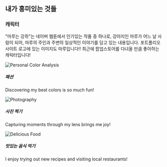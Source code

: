 <div class="container">
  <h2>내가 흥미있는 것들</h2>
  <h3>캐릭터</h3>
  <p>"마루는 강쥐"는 네이버 웹툰에서 인기있는 작품 중 하나로, 강아지인 마루가 어느 날 사람이 되어, 마루의 주인과 주변의 일상적인 이야기를 담고 있는 내용입니다. 포트폴리오 사이트 로고에 있는 이미지도 마루입니다!! 최근에 팝업스토어를 다녀올 만큼 좋아하는 캐릭터입니다!</p>
  <div class="row">
    <!-- 카드: 패션 -->
    <div class="col-md-3">
      <div class="card">
        <img src="image2.jpg" class="card-img-top" alt="Personal Color Analysis">
        <div class="card-body">
          <h5 class="card-title">패션</h5>
          <p class="card-text">
            Discovering my best colors is so much fun!
          </p>
        </div>
      </div>
    </div>
    <!-- 카드: 사진 찍기 -->
    <div class="col-md-3">
      <div class="card">
        <img src="image3.jpg" class="card-img-top" alt="Photography">
        <div class="card-body">
          <h5 class="card-title">사진 찍기</h5>
          <p class="card-text">
            Capturing moments through my lens brings me joy!
          </p>
        </div>
      </div>
    </div>
    <!-- 카드: 맛있는 음식 먹기 -->
    <div class="col-md-3">
      <div class="card">
        <img src="image4.jpg" class="card-img-top" alt="Delicious Food">
        <div class="card-body">
          <h5 class="card-title">맛있는 음식 먹기</h5>
          <p class="card-text">
            I enjoy trying out new recipes and visiting local restaurants!
          </p>
        </div>
      </div>
    </div>
  </div>
</div>
